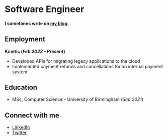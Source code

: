 # Software Engineer

#### I sometimes write on [my blog](https://www.thecodingpalace.com).

## Employment

**Kinetic (_Feb 2022 - Present_)**
- Developed APIs for migrating legacy applications to the cloud
- Implemented payment refunds and cancellations for an internal payment system

## Education
- MSc, Computer Science - University of Birmingham (_Sep 2021_)

## Connect with me
- [LinkedIn](https://www.linkedin.com/in/magarpratik)
- [Twitter](https://x.com/magarpratik_)
